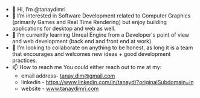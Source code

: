 - 👋 Hi, I’m @tanaydimri
- 👀 I’m interested in Software Development related to Computer Graphics (primarily Games and Real Time Rendering) but enjoy building applications for desktop and web as well.
- 🌱 I’m currently learning Unreal Engine from a Developer's point of view and web development (back end and front end at work).
- 💞️ I’m looking to collaborate on anything to be honest, as long it is a team that encourages and welcomes new ideas + good development practices.
- 📫 How to reach me You could either reach out to me at my:
  - email address- tanay.dim@gmail.com
  - linkedin - https://www.linkedin.com/in/tanayd/?originalSubdomain=in
  - website - www.tanaydimri.com

<!---
tanaydimri/tanaydimri is a ✨ special ✨ repository because its `README.md` (this file) appears on your GitHub profile.
You can click the Preview link to take a look at your changes.
--->
